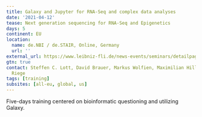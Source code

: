 ```yaml
---
title: Galaxy and Jupyter for RNA-Seq and complex data analyses
date: '2021-04-12'
tease: Next generation sequencing for RNA-Seq and Epigenetics
days: 5
continent: EU
location:
  name: de.NBI / de.STAIR, Online, Germany
  url: ''
external_url: https://www.leibniz-fli.de/news-events/seminars/detailpage/denbi-destair-training-course
gtn: true
contact: Steffen C. Lott, David Brauer, Markus Wolfien, Maximilian Hillemanns, Konstantin
  Riege
tags: [training]
subsites: [all-eu, global, us]
---
```


Five-days training centered on bioinformatic questioning and utilizing Galaxy.